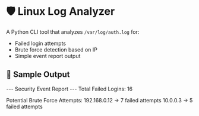 # 🛡️ Linux Log Analyzer

A Python CLI tool that analyzes `/var/log/auth.log` for:

- Failed login attempts
- Brute force detection based on IP
- Simple event report output

## 🧪 Sample Output
--- Security Event Report ---
Total Failed Logins: 16

Potential Brute Force Attempts:
192.168.0.12 -> 7 failed attempts
10.0.0.3 -> 5 failed attempts
